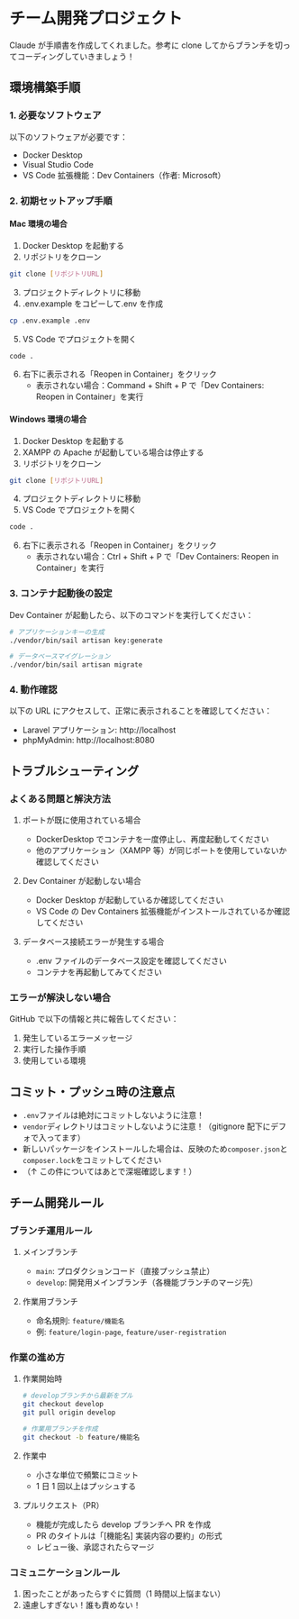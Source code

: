 # チーム開発プロジェクト

Claude が手順書を作成してくれました。参考に clone してからブランチを切ってコーディングしていきましょう！

## 環境構築手順

### 1. 必要なソフトウェア

以下のソフトウェアが必要です：

-   Docker Desktop
-   Visual Studio Code
-   VS Code 拡張機能：Dev Containers（作者: Microsoft）

### 2. 初期セットアップ手順

#### Mac 環境の場合

1. Docker Desktop を起動する
2. リポジトリをクローン

```bash
git clone [リポジトリURL]
```

3. プロジェクトディレクトリに移動
4. .env.example をコピーして.env を作成

```bash
cp .env.example .env
```

5. VS Code でプロジェクトを開く

```bash
code .
```

6. 右下に表示される「Reopen in Container」をクリック
    - 表示されない場合：Command + Shift + P で「Dev Containers: Reopen in Container」を実行

#### Windows 環境の場合

1. Docker Desktop を起動する
2. XAMPP の Apache が起動している場合は停止する
3. リポジトリをクローン

```bash
git clone [リポジトリURL]
```

4. プロジェクトディレクトリに移動
5. VS Code でプロジェクトを開く

```bash
code .
```

6. 右下に表示される「Reopen in Container」をクリック
    - 表示されない場合：Ctrl + Shift + P で「Dev Containers: Reopen in Container」を実行

### 3. コンテナ起動後の設定

Dev Container が起動したら、以下のコマンドを実行してください：

```bash
# アプリケーションキーの生成
./vendor/bin/sail artisan key:generate

# データベースマイグレーション
./vendor/bin/sail artisan migrate
```

### 4. 動作確認

以下の URL にアクセスして、正常に表示されることを確認してください：

-   Laravel アプリケーション: http://localhost
-   phpMyAdmin: http://localhost:8080

## トラブルシューティング

### よくある問題と解決方法

1. ポートが既に使用されている場合

    - DockerDesktop でコンテナを一度停止し、再度起動してください
    - 他のアプリケーション（XAMPP 等）が同じポートを使用していないか確認してください

2. Dev Container が起動しない場合

    - Docker Desktop が起動しているか確認してください
    - VS Code の Dev Containers 拡張機能がインストールされているか確認してください

3. データベース接続エラーが発生する場合
    - .env ファイルのデータベース設定を確認してください
    - コンテナを再起動してみてください

### エラーが解決しない場合

GitHub で以下の情報と共に報告してください：

1. 発生しているエラーメッセージ
2. 実行した操作手順
3. 使用している環境

## コミット・プッシュ時の注意点

-   `.env`ファイルは絶対にコミットしないように注意！
-   `vendor`ディレクトリはコミットしないように注意！（gitignore 配下にデフォで入ってます）
-   新しいパッケージをインストールした場合は、反映のため`composer.json`と`composer.lock`をコミットしてください
-   （↑ この件についてはあとで深堀確認します！）

## チーム開発ルール

### ブランチ運用ルール

1. メインブランチ

    - `main`: プロダクションコード（直接プッシュ禁止）
    - `develop`: 開発用メインブランチ（各機能ブランチのマージ先）

2. 作業用ブランチ
    - 命名規則: `feature/機能名`
    - 例: `feature/login-page`, `feature/user-registration`

### 作業の進め方

1. 作業開始時

    ```bash
    # developブランチから最新をプル
    git checkout develop
    git pull origin develop

    # 作業用ブランチを作成
    git checkout -b feature/機能名
    ```

2. 作業中

    - 小さな単位で頻繁にコミット
    - 1 日 1 回以上はプッシュする

3. プルリクエスト（PR）
    - 機能が完成したら develop ブランチへ PR を作成
    - PR のタイトルは「[機能名] 実装内容の要約」の形式
    - レビュー後、承認されたらマージ

### コミュニケーションルール

1. 困ったことがあったらすぐに質問（1 時間以上悩まない）
2. 遠慮しすぎない！誰も責めない！
